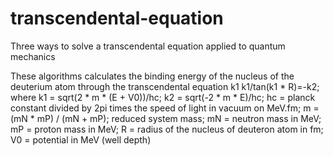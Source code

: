 # transcendental-equation
Three ways to solve a transcendental equation applied to quantum mechanics

These algorithms calculates the binding energy of the nucleus of the deuterium atom through the transcendental equation k1 k1/tan(k1 * R)=-k2;
where k1 = sqrt(2 * m * (E + V0))/hc;
      k2 = sqrt(-2 * m * E)/hc;
      hc = planck constant divided by 2pi times the speed of light in vacuum on MeV.fm;
      m = (mN * mP) / (mN + mP); reduced system mass;
      mN = neutron mass in MeV;
      mP = proton mass in MeV;
      R = radius of the nucleus of deuteron atom in fm;
      V0 = potential in MeV (well depth)
